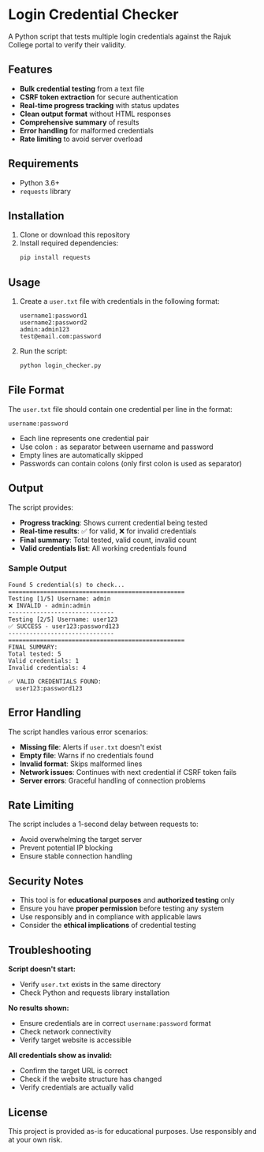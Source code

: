 # Login Credential Checker

A Python script that tests multiple login credentials against the Rajuk College portal to verify their validity.

## Features

- **Bulk credential testing** from a text file
- **CSRF token extraction** for secure authentication
- **Real-time progress tracking** with status updates
- **Clean output format** without HTML responses
- **Comprehensive summary** of results
- **Error handling** for malformed credentials
- **Rate limiting** to avoid server overload

## Requirements

- Python 3.6+
- `requests` library

## Installation

1. Clone or download this repository
2. Install required dependencies:
   ```bash
   pip install requests
   ```

## Usage

1. Create a `user.txt` file with credentials in the following format:
   ```
   username1:password1
   username2:password2
   admin:admin123
   test@email.com:password
   ```

2. Run the script:
   ```bash
   python login_checker.py
   ```

## File Format

The `user.txt` file should contain one credential per line in the format:
```
username:password
```

- Each line represents one credential pair
- Use colon `:` as separator between username and password
- Empty lines are automatically skipped
- Passwords can contain colons (only first colon is used as separator)

## Output

The script provides:

- **Progress tracking**: Shows current credential being tested
- **Real-time results**: ✅ for valid, ❌ for invalid credentials
- **Final summary**: Total tested, valid count, invalid count
- **Valid credentials list**: All working credentials found

### Sample Output
```
Found 5 credential(s) to check...
==================================================
Testing [1/5] Username: admin
❌ INVALID - admin:admin
------------------------------
Testing [2/5] Username: user123
✅ SUCCESS - user123:password123
------------------------------
==================================================
FINAL SUMMARY:
Total tested: 5
Valid credentials: 1
Invalid credentials: 4

✅ VALID CREDENTIALS FOUND:
  user123:password123
```

## Error Handling

The script handles various error scenarios:

- **Missing file**: Alerts if `user.txt` doesn't exist
- **Empty file**: Warns if no credentials found
- **Invalid format**: Skips malformed lines
- **Network issues**: Continues with next credential if CSRF token fails
- **Server errors**: Graceful handling of connection problems

## Rate Limiting

The script includes a 1-second delay between requests to:
- Avoid overwhelming the target server
- Prevent potential IP blocking
- Ensure stable connection handling

## Security Notes

- This tool is for **educational purposes** and **authorized testing** only
- Ensure you have **proper permission** before testing any system
- Use responsibly and in compliance with applicable laws
- Consider the **ethical implications** of credential testing

## Troubleshooting

**Script doesn't start:**
- Verify `user.txt` exists in the same directory
- Check Python and requests library installation

**No results shown:**
- Ensure credentials are in correct `username:password` format
- Check network connectivity
- Verify target website is accessible

**All credentials show as invalid:**
- Confirm the target URL is correct
- Check if the website structure has changed
- Verify credentials are actually valid

## License

This project is provided as-is for educational purposes. Use responsibly and at your own risk.
